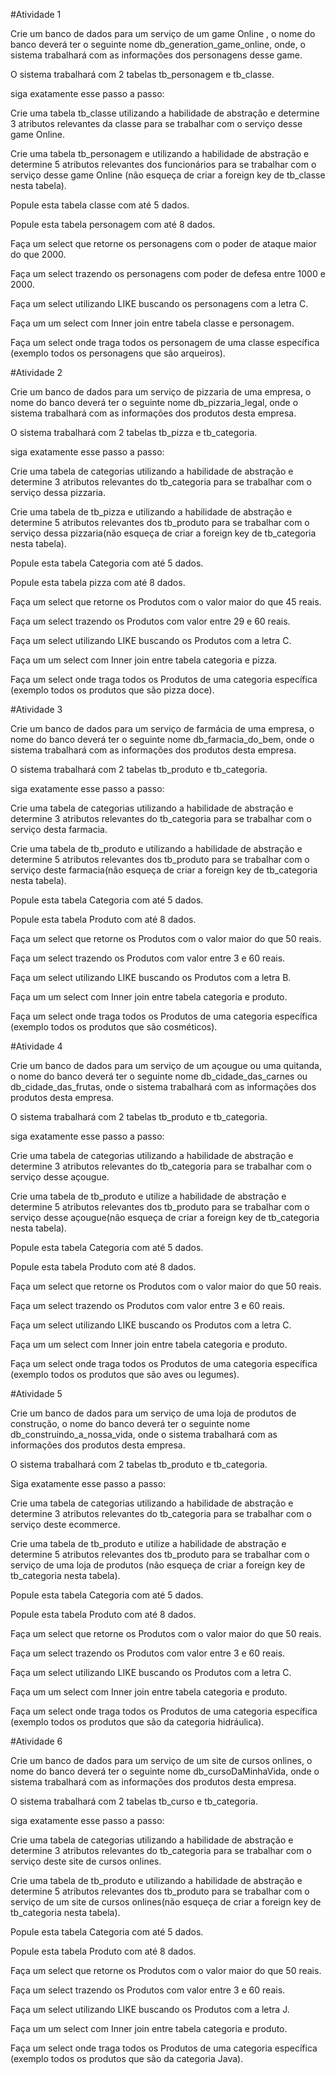 #Atividade 1

Crie um banco de dados para um serviço de um game Online , o nome do banco deverá ter
o seguinte nome db_generation_game_online, onde, o sistema trabalhará com as
informações dos personagens desse game.

O sistema trabalhará com 2 tabelas tb_personagem e tb_classe.

siga exatamente esse passo a passo:

Crie uma tabela tb_classe utilizando a habilidade de abstração e determine 3 atributos
relevantes da classe para se trabalhar com o serviço desse game Online.

Crie uma tabela tb_personagem e utilizando a habilidade de abstração e determine 5
atributos relevantes dos funcionários para se trabalhar com o serviço desse game Online
(não esqueça de criar a foreign key de tb_classe nesta tabela).

Popule esta tabela classe com até 5 dados.

Popule esta tabela personagem com até 8 dados.

Faça um select que retorne os personagens com o poder de ataque maior do que 2000.

Faça um select trazendo os personagens com poder de defesa entre 1000 e 2000.

Faça um select utilizando LIKE buscando os personagens com a letra C.

Faça um um select com Inner join entre tabela classe e personagem.

Faça um select onde traga todos os personagem de uma classe específica (exemplo todos
os personagens que são arqueiros).



#Atividade 2

Crie um banco de dados para um serviço de pizzaria de uma empresa, o nome do banco
deverá ter o seguinte nome db_pizzaria_legal, onde o sistema trabalhará com as
informações dos produtos desta empresa.

O sistema trabalhará com 2 tabelas tb_pizza e tb_categoria.

siga exatamente esse passo a passo:

Crie uma tabela de categorias utilizando a habilidade de abstração e determine 3 atributos
relevantes do tb_categoria para se trabalhar com o serviço dessa pizzaria.

Crie uma tabela de tb_pizza e utilizando a habilidade de abstração e determine 5 atributos
relevantes dos tb_produto para se trabalhar com o serviço dessa pizzaria(não esqueça de
criar a foreign key de tb_categoria nesta tabela).

Popule esta tabela Categoria com até 5 dados.

Popule esta tabela pizza com até 8 dados.

Faça um select que retorne os Produtos com o valor maior do que 45 reais.

Faça um select trazendo os Produtos com valor entre 29 e 60 reais.

Faça um select utilizando LIKE buscando os Produtos com a letra C.

Faça um um select com Inner join entre tabela categoria e pizza.

Faça um select onde traga todos os Produtos de uma categoria específica (exemplo todos
os produtos que são pizza doce).


#Atividade 3

Crie um banco de dados para um serviço de farmácia de uma empresa, o nome do banco
deverá ter o seguinte nome db_farmacia_do_bem, onde o sistema trabalhará com as
informações dos produtos desta empresa.

O sistema trabalhará com 2 tabelas tb_produto e tb_categoria.

siga exatamente esse passo a passo:

Crie uma tabela de categorias utilizando a habilidade de abstração e determine 3 atributos
relevantes do tb_categoria para se trabalhar com o serviço desta farmacia.

Crie uma tabela de tb_produto e utilizando a habilidade de abstração e determine 5
atributos relevantes dos tb_produto para se trabalhar com o serviço deste farmacia(não
esqueça de criar a foreign key de tb_categoria nesta tabela).

Popule esta tabela Categoria com até 5 dados.

Popule esta tabela Produto com até 8 dados.

Faça um select que retorne os Produtos com o valor maior do que 50 reais.

Faça um select trazendo os Produtos com valor entre 3 e 60 reais.

Faça um select utilizando LIKE buscando os Produtos com a letra B.

Faça um um select com Inner join entre tabela categoria e produto.

Faça um select onde traga todos os Produtos de uma categoria específica (exemplo todos
os produtos que são cosméticos).


#Atividade 4

Crie um banco de dados para um serviço de um açougue ou uma quitanda, o nome do
banco deverá ter o seguinte nome db_cidade_das_carnes ou db_cidade_das_frutas, onde o
sistema trabalhará com as informações dos produtos desta empresa.

O sistema trabalhará com 2 tabelas tb_produto e tb_categoria.

siga exatamente esse passo a passo:

Crie uma tabela de categorias utilizando a habilidade de abstração e determine 3 atributos
relevantes do tb_categoria para se trabalhar com o serviço desse açougue.

Crie uma tabela de tb_produto e utilize a habilidade de abstração e determine 5 atributos
relevantes dos tb_produto para se trabalhar com o serviço desse açougue(não esqueça de
criar a foreign key de tb_categoria nesta tabela).

Popule esta tabela Categoria com até 5 dados.

Popule esta tabela Produto com até 8 dados.

Faça um select que retorne os Produtos com o valor maior do que 50 reais.

Faça um select trazendo os Produtos com valor entre 3 e 60 reais.

Faça um select utilizando LIKE buscando os Produtos com a letra C.

Faça um um select com Inner join entre tabela categoria e produto.

Faça um select onde traga todos os Produtos de uma categoria específica (exemplo todos
os produtos que são aves ou legumes).


#Atividade 5

Crie um banco de dados para um serviço de uma loja de produtos de construção, o nome
do banco deverá ter o seguinte nome db_construindo_a_nossa_vida, onde o sistema
trabalhará com as informações dos produtos desta empresa.

O sistema trabalhará com 2 tabelas tb_produto e tb_categoria.

Siga exatamente esse passo a passo:

Crie uma tabela de categorias utilizando a habilidade de abstração e determine 3 atributos
relevantes do tb_categoria para se trabalhar com o serviço deste ecommerce.

Crie uma tabela de tb_produto e utilize a habilidade de abstração e determine 5 atributos
relevantes dos tb_produto para se trabalhar com o serviço de uma loja de produtos (não
esqueça de criar a foreign key de tb_categoria nesta tabela).

Popule esta tabela Categoria com até 5 dados.

Popule esta tabela Produto com até 8 dados.

Faça um select que retorne os Produtos com o valor maior do que 50 reais.

Faça um select trazendo os Produtos com valor entre 3 e 60 reais.

Faça um select utilizando LIKE buscando os Produtos com a letra C.

Faça um um select com Inner join entre tabela categoria e produto.

Faça um select onde traga todos os Produtos de uma categoria específica (exemplo todos
os produtos que são da categoria hidráulica).


#Atividade 6

Crie um banco de dados para um serviço de um site de cursos onlines, o nome do banco
deverá ter o seguinte nome db_cursoDaMinhaVida, onde o sistema trabalhará com as
informações dos produtos desta empresa.

O sistema trabalhará com 2 tabelas tb_curso e tb_categoria.

siga exatamente esse passo a passo:

Crie uma tabela de categorias utilizando a habilidade de abstração e determine 3 atributos
relevantes do tb_categoria para se trabalhar com o serviço deste site de cursos onlines.

Crie uma tabela de tb_produto e utilizando a habilidade de abstração e determine 5
atributos relevantes dos tb_produto para se trabalhar com o serviço de um site de cursos
onlines(não esqueça de criar a foreign key de tb_categoria nesta tabela).

Popule esta tabela Categoria com até 5 dados.

Popule esta tabela Produto com até 8 dados.

Faça um select que retorne os Produtos com o valor maior do que 50 reais.

Faça um select trazendo os Produtos com valor entre 3 e 60 reais.

Faça um select utilizando LIKE buscando os Produtos com a letra J.

Faça um um select com Inner join entre tabela categoria e produto.

Faça um select onde traga todos os Produtos de uma categoria específica (exemplo todos
os produtos que são da categoria Java).

